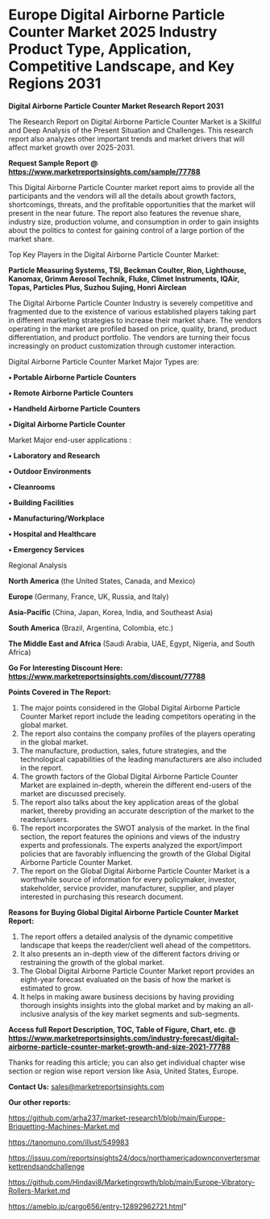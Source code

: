 # Europe Digital Airborne Particle Counter Market 2025 Industry Product Type, Application, Competitive Landscape, and Key Regions 2031

<strong>Digital Airborne Particle Counter Market Research Report 2031</strong>

The Research Report on Digital Airborne Particle Counter Market is a Skillful and Deep Analysis of the Present Situation and Challenges. This research report also analyzes other important trends and market drivers that will affect market growth over 2025-2031.

<strong>Request Sample Report @ <a href=https://www.marketreportsinsights.com/sample/77788>https://www.marketreportsinsights.com/sample/77788</a></strong>

This Digital Airborne Particle Counter market report aims to provide all the participants and the vendors will all the details about growth factors, shortcomings, threats, and the profitable opportunities that the market will present in the near future. The report also features the revenue share, industry size, production volume, and consumption in order to gain insights about the politics to contest for gaining control of a large portion of the market share.

Top Key Players in the Digital Airborne Particle Counter Market:

<strong>Particle Measuring Systems, TSI, Beckman Coulter, Rion, Lighthouse, Kanomax, Grimm Aerosol Technik, Fluke, Climet Instruments, IQAir, Topas, Particles Plus, Suzhou Sujing, Honri Airclean</strong>

The Digital Airborne Particle Counter Industry is severely competitive and fragmented due to the existence of various established players taking part in different marketing strategies to increase their market share. The vendors operating in the market are profiled based on price, quality, brand, product differentiation, and product portfolio. The vendors are turning their focus increasingly on product customization through customer interaction.

Digital Airborne Particle Counter Market Major Types are:

<strong>• Portable Airborne Particle Counters

• Remote Airborne Particle Counters

• Handheld Airborne Particle Counters

• Digital Airborne Particle Counter</strong>

Market Major end-user applications :

<strong>• Laboratory and Research

• Outdoor Environments

• Cleanrooms

• Building Facilities

• Manufacturing/Workplace

• Hospital and Healthcare

• Emergency Services</strong>

Regional Analysis

</u><strong><b>North America</b></strong> (the United States, Canada, and Mexico)

<strong><b>Europe </b></strong>(Germany, France, UK, Russia, and Italy)

<strong><b>Asia-Pacific</b></strong> (China, Japan, Korea, India, and Southeast Asia)

<strong><b>South America</b></strong> (Brazil, Argentina, Colombia, etc.)

<strong><b>The Middle East and Africa</b></strong> (Saudi Arabia, UAE, Egypt, Nigeria, and South Africa)

<strong>Go For Interesting Discount Here: <a href=https://www.marketreportsinsights.com/discount/77788>https://www.marketreportsinsights.com/discount/77788</a></strong>

<strong>Points Covered in The Report:</strong>
<ol>
  <li>The major points considered in the Global Digital Airborne Particle Counter Market report include the leading competitors operating in the global market.</li>
  <li>The report also contains the company profiles of the players operating in the global market.</li>
  <li>The manufacture, production, sales, future strategies, and the technological capabilities of the leading manufacturers are also included in the report.</li>
  <li>The growth factors of the Global Digital Airborne Particle Counter Market are explained in-depth, wherein the different end-users of the market are discussed precisely.</li>
  <li>The report also talks about the key application areas of the global market, thereby providing an accurate description of the market to the readers/users.</li>
  <li>The report incorporates the SWOT analysis of the market. In the final section, the report features the opinions and views of the industry experts and professionals. The experts analyzed the export/import policies that are favorably influencing the growth of the Global Digital Airborne Particle Counter Market.</li>
  <li>The report on the Global Digital Airborne Particle Counter Market is a worthwhile source of information for every policymaker, investor, stakeholder, service provider, manufacturer, supplier, and player interested in purchasing this research document.</li>
</ol>
<strong>Reasons for Buying Global Digital Airborne Particle Counter Market Report:</strong>

<ol>
  <li>The report offers a detailed analysis of the dynamic competitive landscape that keeps the reader/client well ahead of the competitors.</li>
  <li>It also presents an in-depth view of the different factors driving or restraining the growth of the global market.</li>
  <li>The Global Digital Airborne Particle Counter Market report provides an eight-year forecast evaluated on the basis of how the market is estimated to grow.</li>
  <li>It helps in making aware business decisions by having providing thorough insights insights into the global market and by making an all-inclusive analysis of the key market segments and sub-segments.</li>
</ol>
<strong>Access full Report Description, TOC, Table of Figure, Chart, etc. @ <a href=https://www.marketreportsinsights.com/industry-forecast/digital-airborne-particle-counter-market-growth-and-size-2021-77788>https://www.marketreportsinsights.com/industry-forecast/digital-airborne-particle-counter-market-growth-and-size-2021-77788</a></strong>


Thanks for reading this article; you can also get individual chapter wise section or region wise report version like Asia, United States, Europe.

<strong>Contact Us:</strong>
sales@marketreportsinsights.com

<strong>Our other reports:</strong>

<a href=https://github.com/arha237/market-research1/blob/main/Europe-Briquetting-Machines-Market.md>https://github.com/arha237/market-research1/blob/main/Europe-Briquetting-Machines-Market.md</a>

<a href=https://tanomuno.com/illust/549983>https://tanomuno.com/illust/549983</a>

<a href=https://issuu.com/reportsinsights24/docs/northamericadownconvertersmarkettrendsandchallenge>https://issuu.com/reportsinsights24/docs/northamericadownconvertersmarkettrendsandchallenge</a>

<a href=https://github.com/Hindavi8/Marketingrowth/blob/main/Europe-Vibratory-Rollers-Market.md>https://github.com/Hindavi8/Marketingrowth/blob/main/Europe-Vibratory-Rollers-Market.md</a>

<a href=https://ameblo.jp/cargo656/entry-12892962721.html>https://ameblo.jp/cargo656/entry-12892962721.html</a>"
